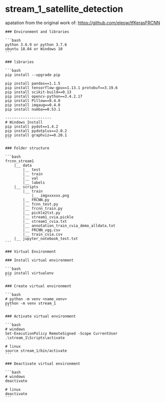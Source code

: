 # stream_1_satellite_detection

apatation from the original work of: https://github.com/eleow/tfKerasFRCNN


    ### Environment and libraries

    ```bash
    python 3.6.9 or python 3.7.6
    ubuntu 18.04 or Windows 10
    ```
    
    ### libraries
    
    ```bash
    pip install --upgrade pip
    
    pip install pandas==1.1.5
    pip install tensorflow-gpu==1.13.1 protobuf==3.19.6
    pip install scikit-build==0.13
    pip install opencv-python==3.4.2.17
    pip install Pillow==8.4.0
    pip install imgaug==0.4.0
    pip install numba==0.53.1
    
    ---------------------
    # Windows Install 
    pip install pydot==1.4.2
    pip install pydotplus==2.0.2
    pip install graphviz==0.20.1
    ```
    
    ### Folder structure
    
    ```bash
    frcnn_stream1
    	|__ data
    	    |__ test
    		|__ train
    		|__ val
    		|__ labels
    	|__ scripts
    		|__ train
    			|__ imgxxxxxx.png
    		|__ FRCNN.py
    		|__ fcnn_test.py
    		|__ frcnn_train.py
    		|__ pickle2txt.py
    		|__ stream1_cvia.pickle
    		|__ stream1_cvia.txt
    		|__ annotation_train_cvia_demo_alldata.txt
    		|__ FRCNN_vgg.csv
    		|__ train_cvia.csv
    	|__ jupyter_notebook_test.txt
    ```
    
    ### Virtual Environment
    
    ### Install virtual environment
    
    ```bash
    pip install virtualenv
    ```
    
    ### Create virtual environment
    
    ```bash
    # python -m venv <name_venv>
    python -m venv stream_1
    ```
    
    ### Activate virtual environment
    
    ```bash
    # windows
    Set-ExecutionPolicy RemoteSigned -Scope CurrentUser
    .\stream_1\Scripts\activate
    
    # linux
    source stream_1/bin/activate
    ```
    
    ### Deactivate virtual environment
    
    ```bash
    # windows
    deactivate
    
    # linux
    deactivate
    ```
